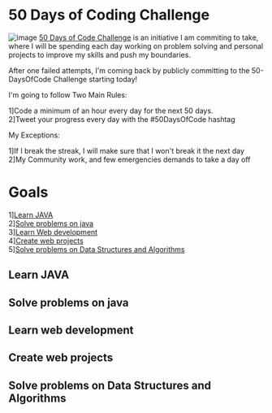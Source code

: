 # 50 Days of Coding Challenge
![image](https://github.com/011LOKESH/-100_days_of_coding/assets/115442355/3008dee8-2214-4864-a365-ec14796bdba9)
[50 Days of Code Challenge](#50DaysofCodingChallenge) is an initiative I am commiting to take, where I will be spending each day working on problem solving and personal projects to improve my skills and push my boundaries.

After one failed attempts, I'm coming back by publicly committing to the 50-DaysOfCode Challenge starting today!

I'm going to follow Two Main Rules:

  1]Code a minimum of an hour every day for the next 50 days.<br>
  2]Tweet your progress every day with the #50DaysOfCode hashtag

My Exceptions:

  1]If I break the streak, I will make sure that I won't break it the next day<br>
  2]My Community work, and few emergencies demands to take a day off

# Goals

  1][Learn JAVA](#LEARNJAVA)<br>
  2][Solve problems on java](#solveproblemsonjava)<br>
  3][Learn Web development](#learnwebdevelopment)<br>
  4][Create web projects](#createwebprojects)<br>
  5][Solve problems on Data Structures and Algorithms](#SolveproblemsonDataStructuresandAlgorithms)<br>

 ##  Learn JAVA

 
 ## Solve problems on java
 

 ## Learn web development

 ## Create web projects

 ##  Solve problems on Data Structures and Algorithms
